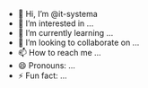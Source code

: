 - 👋 Hi, I’m @it-systema
- 👀 I’m interested in ...
- 🌱 I’m currently learning ...
- 💞️ I’m looking to collaborate on ...
- 📫 How to reach me ...
- 😄 Pronouns: ...
- ⚡ Fun fact: ...

<!---
it-systema/it-systema is a ✨ special ✨ repository because its `README.md` (this file) appears on your GitHub profile.
You can click the Preview link to take a look at your changes.
--->
